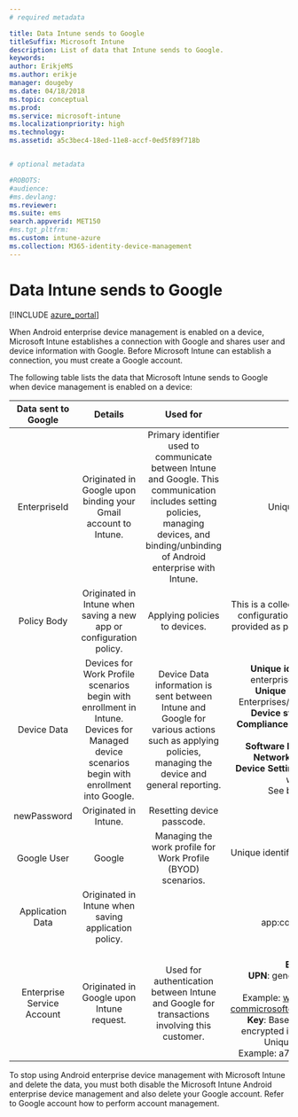 ```yaml
---
# required metadata

title: Data Intune sends to Google
titleSuffix: Microsoft Intune
description: List of data that Intune sends to Google.
keywords:
author: ErikjeMS
ms.author: erikje
manager: dougeby
ms.date: 04/18/2018
ms.topic: conceptual
ms.prod:
ms.service: microsoft-intune
ms.localizationpriority: high
ms.technology:
ms.assetid: a5c3bec4-18ed-11e8-accf-0ed5f89f718b


# optional metadata

#ROBOTS:
#audience:
#ms.devlang:
ms.reviewer: 
ms.suite: ems
search.appverid: MET150
#ms.tgt_pltfrm:
ms.custom: intune-azure
ms.collection: M365-identity-device-management
---
```


# Data Intune sends to Google

[!INCLUDE [azure_portal](./includes/azure_portal.md)]

When Android enterprise device management is enabled on a device, Microsoft Intune establishes a connection with Google and shares user and device information with Google. Before Microsoft Intune can establish a connection, you must create a Google account.

The following table lists the data that Microsoft Intune sends to Google when device management is enabled on a device:


| Data sent to Google | Details | Used for | Example |
|:---:|:---:|:---:|:---:|
| EnterpriseId | Originated in Google upon binding your Gmail account to Intune. | Primary identifier used to communicate between Intune and Google.  This communication includes setting policies, managing devices, and binding/unbinding of Android enterprise with Intune. | Unique identifier, Example format: LC04eik8a6 |
| Policy Body | Originated in Intune when saving a new app or configuration policy. | Applying policies to devices. | This is a collection of all configured settings for an application or configuration policy. This can contain customer information if provided as part of a policy, such as network names, application names, and app-specific settings. |
| Device Data | Devices for Work Profile scenarios begin with enrollment in Intune. Devices for Managed device scenarios begin with enrollment into Google. | Device Data information is sent between Intune and Google for various actions such as applying policies, managing the device and general reporting. | **Unique identifier to represent Device Name.** Example: enterprises/LC04ebru7b/devices/3592d971168f9ae4<br>**Unique Identifier to represent User Name.** Example: Enterprises/LC04ebru7b/users/116838519924207449711<br>**Device state.** Examples: Active, Disabled, Provisioning.<br>**Compliance states.** Examples: Setting not supported, missing required apps<br>**Software Info.** Examples: software versions & patch level.<br>**Network Info.** Examples: IMEI, MEID, WifiMacAddress<br>**Device Settings.** Examples: Information on encryption levels & whether device allows unknown apps.<br> See below for an example of a JSON message. |
| newPassword | Originated in Intune. | Resetting device passcode. | String representing new password. |
| Google User | Google | Managing the work profile for Work Profile (BYOD) scenarios. | Unique identifier to represent the linked Gmail account. Example: 114223373813435875042 |
| Application Data | Originated in Intune when saving application policy. |  | Application Name string. Example: app:com.microsoft.windowsintune.companyportal |
| Enterprise Service Account | Originated in Google upon Intune request. | Used for authentication between Intune and Google for transactions involving this customer. | There are several parts:<br> **Enterprise Id**: documented previously.<br>**UPN**: generated UPN used in authentication on behalf of customer.<br>Example: w49d77900526190e26708c31c9e8a0@pfwp-commicrosoftonedfmdm2.google.com.iam.gserviceaccount.com<br>**Key**: Base64 encoded blob used in auth requests, stored encrypted in the service, but this is what the blob looks like:<br> Unique Identifier to represent the customer’s key<br>Example: a70d4d53eefbd781ce7ad6a6495c65eb15e74f1f |


To stop using Android enterprise device management with Microsoft Intune and delete the data, you must both disable the Microsoft Intune Android enterprise device management and also delete your Google account. Refer to Google account how to perform account management.


